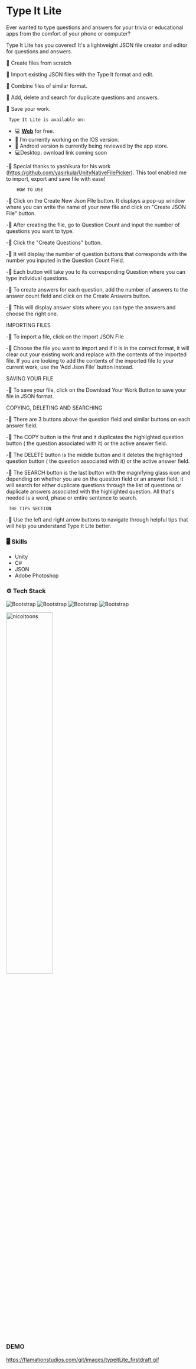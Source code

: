 # Type It Lite





 Ever wanted to type questions and answers for your trivia or educational apps from the comfort of your phone or computer? 

Type It Lite has you covered!  It's a lightweight JSON file creator and editor for questions and answers.

🌱 Create files from scratch

🌱 Import existing JSON files with the Type It format and edit.

🌱 Combine files of similar format.

🌱 Add, delete and search for duplicate questions and answers.

🌱 Save your work.

     Type It Lite is available on:

- 💻 [**Web**](https://flamationstudios.com/apps/TypeItLite/index.html) for free. 
- 🤔 I’m currently working on the IOS version.
- 🤔 Android version is currently being reviewed by the app store.
- 💻Desktop. ownload link coming soon

-🌱 Special thanks to yashikura for his work (https://github.com/yasirkula/UnityNativeFilePicker). 
          This tool enabled me to import, export and save file with ease!

        HOW TO USE

   -🌱 Click on the Create New Json FIle button. It displays a pop-up window where you can write
            the  name of your new file and click on "Create JSON File" button.

   -🌱 After  creating the file, go to Question Count and input the number of questions you want to 
             type.

  -🌱 Click the "Create Questions" button.

 -🌱 It will display the number of question buttons that corresponds with the number you inputed 
          in the Question Count Field.

 -🌱 Each button will take you to its corresponding Question where you can type individual 
          questions.

 -🌱 To create answers for each question, add the number of answers to the answer count field 
           and click on the Create Answers button.

-🌱  This will display answer slots where you can type the answers and choose the right one.


IMPORTING FILES

 -🌱 To import a file, click on the Import JSON File

 -🌱 Choose the file you want to import and if it is in the correct format, it will clear out your 
          existing work and replace with the contents of the imported file. If you are looking to add the 
          contents of the imported file to your current work, use the 'Add Json File' button instead.

SAVING YOUR FILE

 -🌱 To save your file, click on the Download Your Work Button to save your file in JSON format.

COPYING, DELETING AND SEARCHING

 -🌱 There are 3 buttons above the question field and similar buttons on each answer field.

 -🌱 The COPY button is the first and it duplicates the highlighted question button ( the question 
          associated with it) or the active answer field.

 -🌱 The DELETE button is the middle button and it deletes the highlighted question button ( the 
           question associated with it) or the active answer field.

-🌱 The SEARCH button is the last button with the magnifying glass icon and depending on whether 
          you are on the question field or an answer field, it will search for either duplicate questions 
          through the list of questions or duplicate answers associated with the highlighted question. All 
          that's needed is a word, phase or entire sentence to search.

     THE TIPS SECTION
 -🌱 Use the left and right arrow buttons to navigate through helpful tips that will help you 
          understand Type It Lite better.


### 🖥 Skills

- Unity
- C#
- JSON
- Adobe Photoshop
### ⚙️ Tech Stack

![Bootstrap](https://img.shields.io/badge/-JSON-05122A?style=flat-square&logo=JSON&color=353535) ![Bootstrap](https://img.shields.io/badge/-C%23-05122A?style=flat-square&logo=C#&color=353535) ![Bootstrap](https://img.shields.io/badge/-Unity-05122A?style=flat-square&logo=Unity&color=353535) ![Bootstrap](https://img.shields.io/badge/-Adobe%20Photoshop-05122A?style=flat-square&logo=Adobe-Photoshop&color=353535)

<div>
  <img width="50%"  src="https://github-readme-streak-stats.herokuapp.com/?user=nicoltoons&" alt="nicoltoons" />
</div>

### DEMO


https://flamationstudios.com/git/images/typeitLite_firstdraft.gif





